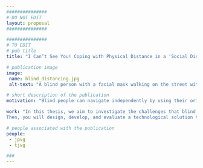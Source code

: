 ```yaml
---
###############
# DO NOT EDIT
layout: proposal
###############

###############
# TO EDIT
# pub title
title: "I Can’t See You! Coping with Physical Distance in a 'Social Distance' Era when you’re Blind"

# publication image
image:
 name: blind_distancing.jpg
 alt-text: "A blind person with a facial mask walking on the street with the help of a guide dog" # provide a short description for the image #a11y

# short description of the publication
motivation: "Blind people can navigate independently by using their orientation and mobility skills as well as their travel aids - the white cane or the guide dog. The white cane allows its users to identify obstacles/objects and open pathways in order to navigate safely, while the guide dog can follow the user's instructions while avoiding obstacles and dangerous situations. While extremely helpful, these two mobility aids fall short on supporting blind people when current instructions are to keep physical distance greater than two meters from each other: the white cane can only detect obstacles (or people!) at close distance, and a guide dog is completely unaware of social distancing guidelines."

work: "In this thesis, we aim to investigate the challenges that blind people face due to the COVID-19 pandemic, with a focus on their difficulties to keep physical distancing. You will conduct user studies early on to understand users’ needs and preferences in order to co-design technological solutions allowing them to keep physical distance while maintaining their autonomy and independence.
Then, you will design, develop, and evaluate a technological solution that supports the needs of blind people in a Social Distancing Era."

# people associated with the publication
people:
 - jpvg
 - tjvg

###
---
```

